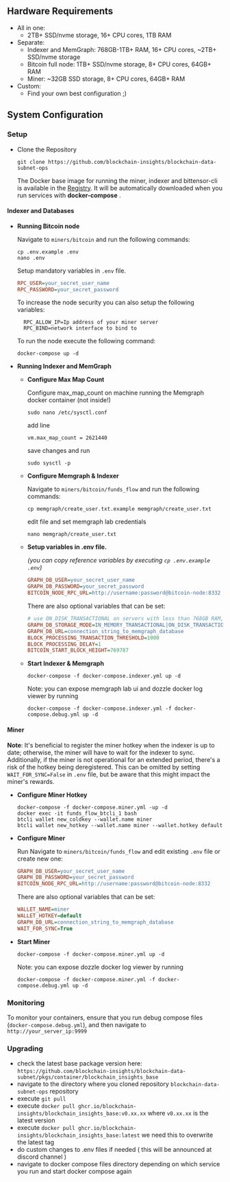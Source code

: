 ## Hardware Requirements
- All in one: 
  - 2TB+ SSD/nvme storage, 16+ CPU cores, 1TB RAM
- Separate:
  - Indexer and MemGraph: 768GB-1TB+ RAM, 16+ CPU cores, ~2TB+ SSD/nvme storage
  - Bitcoin full node: 1TB+ SSD/nvme storage, 8+ CPU cores, 64GB+ RAM
  - Miner: ~32GB SSD storage, 8+ CPU cores, 64GB+ RAM
- Custom:
  - Find your own best configuration ;)

## System Configuration

### Setup
- Clone the Repository
    ```
    git clone https://github.com/blockchain-insights/blockchain-data-subnet-ops
    ```

    The Docker base image for running the miner, indexer and bittensor-cli is available in the [Registry](https://github.com/blockchain-insights/blockchain-data-subnet/pkgs/container/blockchain_insights_base). It will be automatically downloaded when you run services with **docker-compose** .

#### Indexer and Databases

- **Running Bitcoin node**
  
  Navigate to ```miners/bitcoin``` and run the following commands:
  ```
  cp .env.example .env
  nano .env
  ```
  Setup mandatory variables in ```.env``` file.
  ```ini
  RPC_USER=your_secret_user_name
  RPC_PASSWORD=your_secret_password
  ```
  To increase the node security you can also setup the following variables:
  ```init
    RPC_ALLOW_IP=Ip address of your miner server
    RPC_BIND=network interface to bind to
  ```
    To run the node execute the following command:
    ```
    docker-compose up -d
    ```

- **Running Indexer and MemGraph**

  - **Configure Max Map Count**

    Configure max_map_count on machine running the Memgraph docker container (not inside!)
  
    ```
    sudo nano /etc/sysctl.conf
    ```

    add line

    ```
    vm.max_map_count = 2621440
    ```
    save changes and run
    ```
    sudo sysctl -p
    ```

  - **Configure Memgraph & Indexer**
  
    Navigate to ```miners/bitcoin/funds_flow``` and run the following commands:
  
    ```
    cp memgraph/create_user.txt.example memgraph/create_user.txt
    ```
    edit file and set memgraph lab credentials
    ```
    nano memgraph/create_user.txt
    ```
  - **Setup variables in .env file.**
  
    _(you can copy reference variables by executing ```cp .env.example .env```)_
    ```ini
    GRAPH_DB_USER=your_secret_user_name
    GRAPH_DB_PASSWORD=your_secret_password
    BITCOIN_NODE_RPC_URL=http://username:password@bitcoin-node:8332
    ```
    There are also optional variables that can be set:
    ```ini
    # use ON_DISK_TRANSACTIONAL on servers with less than 768GB RAM, but indexing can take 1 month instead of few days
    GRAPH_DB_STORAGE_MODE=IN_MEMORY_TRANSACTIONAL|ON_DISK_TRANSACTIONAL
    GRAPH_DB_URL=connection_string_to_memgraph_database
    BLOCK_PROCESSING_TRANSACTION_THRESHOLD=1000
    BLOCK_PROCESSING_DELAY=1
    BITCOIN_START_BLOCK_HEIGHT=769787
    ```
  - **Start Indexer & Memgraph**
    ```
    docker-compose -f docker-compose.indexer.yml up -d
    ```
    Note: you can expose memgraph lab ui and dozzle docker log viewer by running 
    ```
    docker-compose -f docker-compose.indexer.yml -f docker-compose.debug.yml up -d
    ```

#### Miner
**Note**: It's beneficial to register the miner hotkey when the indexer is up to date; otherwise, the miner will have to wait for the indexer to sync. Additionally, if the miner is not operational for an extended period, there's a risk of the hotkey being deregistered.
This can be omitted by setting ```WAIT_FOR_SYNC=False``` in ```.env``` file, but be aware that this might impact the miner's rewards.
- **Configure Miner Hotkey**

  ```
  docker-compose -f docker-compose.miner.yml -up -d
  docker exec -it funds_flow_btcli_1 bash
  btcli wallet new_coldkey --wallet.name miner
  btcli wallet new_hotkey --wallet.name miner --wallet.hotkey default
  ```
- **Configure Miner**

  Run 
  Navigate to ```miners/bitcoin/funds_flow``` and edit existing ```.env``` file or create new one:

  ```ini
  GRAPH_DB_USER=your_secret_user_name
  GRAPH_DB_PASSWORD=your_secret_password
  BITCOIN_NODE_RPC_URL=http://username:password@bitcoin-node:8332
  
  ```
  There are also optional variables that can be set:
  ```ini
  WALLET_NAME=miner
  WALLET_HOTKEY=default
  GRAPH_DB_URL=connection_string_to_memgraph_database
  WAIT_FOR_SYNC=True
  ```
- **Start Miner**
  ```
  docker-compose -f docker-compose.miner.yml up -d
  ```
  Note: you can expose dozzle docker log viewer by running 
  ```
  docker-compose -f docker-compose.miner.yml -f docker-compose.debug.yml up -d
  ```
    
### Monitoring

To monitor your containers, ensure that you run debug compose files (```docker-compose.debug.yml```), and then navigate to ```http://your_server_ip:9999```

### Upgrading

- check the latest base package version here:
```https://github.com/blockchain-insights/blockchain-data-subnet/pkgs/container/blockchain_insights_base```
- navigate to the directory where you cloned repository ```blockchain-data-subnet-ops``` repository
- execute ```git pull```
- execute ```docker pull ghcr.io/blockchain-insights/blockchain_insights_base:v0.xx.xx``` where ```v0.xx.xx``` is the latest version
- execute ```docker pull ghcr.io/blockchain-insights/blockchain_insights_base:latest``` we need this to overwrite the latest tag
- do custom changes to .env files if needed ( this will be announced at discord channel )
- navigate to docker compose files directory depending on which service you run and start docker compose again
